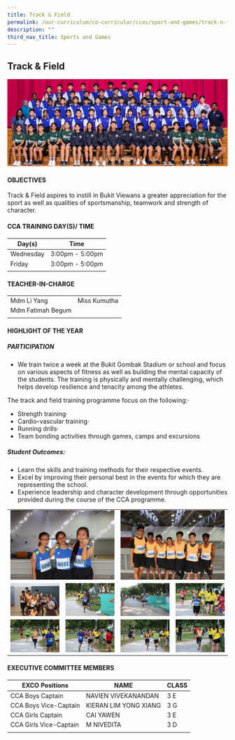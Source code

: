 ```yaml
---
title: Track & Field
permalink: /our-curriculum/co-curricular/ccas/sport-and-games/track-n-field/
description: ""
third_nav_title: Sports and Games
---
```

## **Track &amp; Field**

<img src="/images/CCA%20Page/Group%20Photo/track&nbsp;&amp;%20field%20_formal.jpg">

#### OBJECTIVES

Track &amp; Field aspires to instill in Bukit Viewans a greater appreciation for the sport as well as qualities of sportsmanship, teamwork and strength of character.

#### CCA TRAINING DAY(S)/ TIME

| Day(s) | Time |
| --- | --- | 
| Wednesday | 3:00pm - 5:00pm |
| Friday | 3:00pm - 5:00pm |
| | |

#### TEACHER-IN-CHARGE

| | |
| --- | --- |
| Mdm Li Yang | Miss Kumutha|
| Mdm Fatimah Begum |  |
| | |

#### HIGHLIGHT OF THE YEAR

##### PARTICIPATION

*   We train twice a week at the Bukit Gombak Stadium or school and focus on various aspects of fitness as well as building the mental capacity of the students. The training is physically and mentally challenging, which helps develop resilience and tenacity among the athletes.

The track and field training programme focus on the following:·

*   Strength training·
*   Cardio-vascular training·
*   Running drills·
*   Team bonding activities through games, camps and excursions

##### Student Outcomes: 

*   Learn the skills and training methods for their respective events.
*   Excel by improving their personal best in the events for which they are representing the school.
*   Experience leadership and character development through opportunities provided during the course of the CCA programme.

<table>
	<tbody><tr>
		<td colspan="2">
			<img src="/images/T9.jpg">
		</td>
		<td colspan="2">
			<img src="/images/T10.jpg">
		</td>
	</tr>
	<tr>
		<td> <img src="/images/TF1.jpg"></td>
		<td> <img src="/images/TF2.jpg"></td>
		<td> <img src="/images/TF3.jpg"></td>
		<td> <img src="/images/TF4.jpg"></td>
	</tr>
	<tr>
		<td> <img src="/images/T5.jpg"></td>
		<td> <img src="/images/T6.jpg"></td>
		<td> <img src="/images/T7.jpg"></td>
		<td> <img src="/images/T8.jpg"></td>
	</tr>
</tbody></table>

#### EXECUTIVE COMMITTEE MEMBERS 

| EXCO Positions | NAME | CLASS |
| --- | --- | --- |
| CCA Boys Captain | NAVIEN VIVEKANANDAN | 3 E |
| CCA Boys Vice-Captain | KIERAN LIM YONG XIANG | 3 G |
| CCA Girls Captain | CAI YAWEN | 3 E |
| CCA Girls Vice-Captain | M NIVEDITA | 3 D |
| | | |